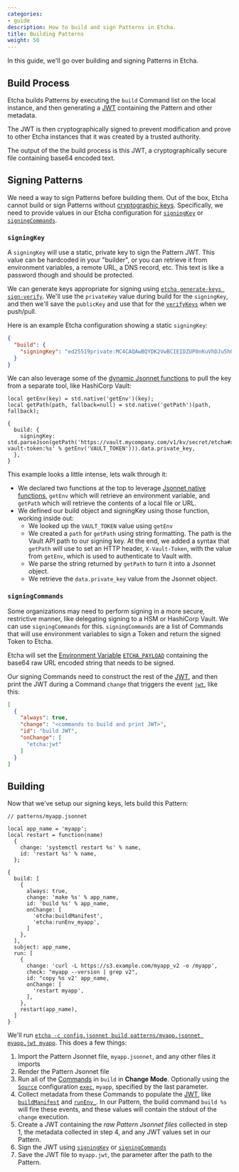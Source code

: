 ```yaml
---
categories:
- guide
description: How to build and sign Patterns in Etcha.
title: Building Patterns
weight: 50
---
```


In this guide, we'll go over building and signing Patterns in Etcha.

## Build Process

Etcha builds Patterns by executing the `build` Command list on the local instance, and then generating a [JWT](../../references/jwt) containing the Pattern and other metadata.

The JWT is then cryptographically signed to prevent modification and prove to other Etcha instances that it was created by a trusted authority.

The output of the the build process is this JWT, a cryptographically secure file containing base64 encoded text.

## Signing Patterns

We need a way to sign Patterns before building them.  Out of the box, Etcha cannot build or sign Patterns without [cryptographic keys](../../references/cryptography).  Specifically, we need to provide values in our Etcha configuration for [`signingKey`](../../references/config#signingkey) or [`signingCommands`](../../references/config#signingcommands).

### `signingKey`

A `signingKey` will use a static, private key to sign the Pattern JWT.  This value can be hardcoded in your "builder", or you can retrieve it from environment variables, a remote URL, a DNS record, etc.  This text is like a password though and should be protected.

We can generate keys appropriate for signing using [`etcha generate-keys sign-verify`](../../references/cli#generate-keys).  We'll use the `privateKey` value during build for the `signingKey`, and then we'll save the `publicKey` and use that for the [`verifyKeys`](../../references/config#verifykeys) when we push/pull.

Here is an example Etcha configuration showing a static `signingKey`:

```json
{
  "build": {
    "signingKey": "ed25519private:MC4CAQAwBQYDK2VwBCIEIDZUP0nKuVhDJu5h0QKAQVrZBLrDa9CA09SPJKj/21eG:qsX98cmrLW".
  }
}
```

We can also leverage some of the [dynamic Jsonnet functions](../../references/jsonnet#native-functions) to pull the key from a separate tool, like HashiCorp Vault:

```
local getEnv(key) = std.native('getEnv')(key);
local getPath(path, fallback=null) = std.native('getPath')(path, fallback);

{
  build: {
    signingKey: std.parseJson(getPath('https://vault.mycompany.com/v1/kv/secret/etcha#x-vault-token:%s' % getEnv('VAULT_TOKEN'))).data.private_key,
  },
}
```

This example looks a little intense, lets walk through it:

- We declared two functions at the top to leverage [Jsonnet native functions](../../references/jsonnet#native-functions), `getEnv` which will retrieve an environment variable, and `getPath` which will retrieve the contents of a local file or URL.
- We defined our build object and signingKey using those function, working inside out:
  - We looked up the `VAULT_TOKEN` value using `getEnv`
  - We created a `path` for `getPath` using string formatting.  The path is the Vault API path to our signing key.  At the end, we added a syntax that `getPath` will use to set an HTTP header, `X-Vault-Token`, with the value from `getEnv`, which is used to authenticate to Vault with.
  - We parse the string returned by `getPath` to turn it into a Jsonnet object.
  - We retrieve the `data.private_key` value from the Jsonnet object.

### `signingCommands`

Some organizations may need to perform signing in a more secure, restrictive manner, like delegating signing to a HSM or HashiCorp Vault.  We can use `signingCommands` for this.  `signingCommands` are a list of Commands that will use environment variables to sign a Token and return the signed Token to Etcha.

Etcha will set the [Environment Variable](../../references/commands#environment-variables) [`ETCHA_PAYLOAD`](../../references/commands#etcha_jwt) containing the base64 raw URL encoded string that needs to be signed.

Our signing Commands need to construct the rest of the [JWT](../../references/jwt), and then print the JWT during a Command `change` that triggers the event [`jwt`](../../references/events#jwt), like this:

```json
[
  {
    "always": true,
    "change": "<commands to build and print JWT>",
    "id": "build JWT",
    "onChange": [
      "etcha:jwt"
    ]
  }
]
```

## Building

Now that we've setup our signing keys, lets build this Pattern:

```
// patterns/myapp.jsonnet

local app_name = 'myapp';
local restart = function(name)
  {
    change: 'systemctl restart %s' % name,
    id: 'restart %s' % name,
  };

{
  build: [
    {
      always: true,
      change: 'make %s' % app_name,
      id: 'build %s' % app_name,
      onChange: [
        'etcha:buildManifest',
        'etcha:runEnv_myapp',
      ]
    },
  ],
  subject: app_name,
  run: [
    {
      change: 'curl -L https://s3.example.com/myapp_v2 -o /myapp',
      check: "myapp --version | grep v2",
      id: "copy %s v2' app_name,
      onChange: [
        'restart myapp',
      ],
    },
    restart(app_name),
  ]
}
```

We'll run [`etcha -c config.jsonnet build patterns/myapp.jsonnet myapp.jwt myapp`](../../references/cli#build).  This does a few things:

1. Import the Pattern Jsonnet file, `myapp.jsonnet`, and any other files it imports
2. Render the Pattern Jsonnet file
3. Run all of the [Commands](../../references/commands) in `build` in **Change Mode**.  Optionally using the [`Source`](../../references/config#sources) configuration [`exec`](../../references/config#exec), `myapp`, specified by the last parameter.
4. Collect metadata from these Commands to populate the [JWT](../../references/jwt), like [`buildManifest`](../../references/events#buildManifest) and [`runEnv_`](../../references/events#runEnv).  In our Pattern, the build command `build %s` will fire these events, and these values will contain the stdout of the `change` execution.
5. Create a JWT containing the _raw Pattern Jsonnet files_ collected in step 1, the metadata collected in step 4, and any JWT values set in our Pattern.
6. Sign the JWT using [`signingKey`](#signingkey) or [`signingCommands`](#signing-commands)
7. Save the JWT file to `myapp.jwt`, the parameter after the path to the Pattern.
